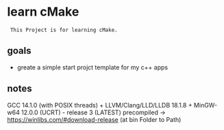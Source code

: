 # learn cMake

     This Project is for learning cMake.

## goals

- greate a simple start projct template for my c++ apps
  
## notes

GCC 14.1.0 (with POSIX threads) + LLVM/Clang/LLD/LLDB 18.1.8 + MinGW-w64 12.0.0 (UCRT) - release 3   (LATEST) precompiled -> <https://winlibs.com/#download-release>
(at bin Folder to Path)
